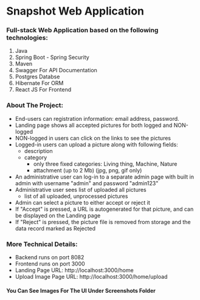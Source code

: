 # Snapshot Web Application
### Full-stack Web Application based on the following technologies:
1. Java
2. Spring Boot - Spring Security
3. Maven    
3. Swagger For API Documentation
3. Postgres Databse
4. Hibernate For ORM
5. React JS For Frontend


### About The Project:

* End-users can registration information: email address, password.
* Landing page shows all accepted pictures for both logged and NON-logged 
* NON-logged in users can click on the links to see the pictures
* Logged-in users can upload a picture along with following fields:
    * description
    * category
        * only three fixed categories: Living thing, Machine, Nature
        * attachment (up to 2 Mb) (jpg, png, gif only)
* An administrative user can log-in to a separate admin page with built in admin with username "admin" and password "admin123"
* Administrative user sees list of uploaded all pictures 
    * list of all uploaded, unprocessed pictures
* Admin can select a picture to either accept or reject it
* If "Accept" is pressed, a URL is autogenerated for that picture, and can be displayed on the Landing page
* If "Reject" is pressed, the picture file is removed from storage and the data record marked as Rejected
 

### More Technical Details:
* Backend runs on port 8082
* Frontend runs on port 3000
* Landing Page URL: http://localhost:3000/home
* Upload Image Page URL: http://localhost:3000/home/upload

#### You Can See Images For The UI Under Screenshots Folder 